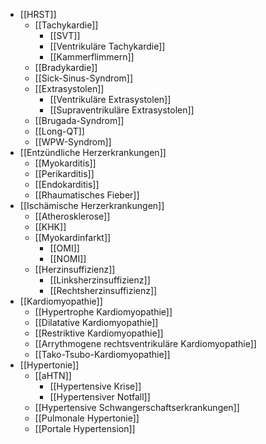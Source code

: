 ---
---
- [[HRST]]
	- [[Tachykardie]]
		- [[SVT]]
		- [[Ventrikuläre Tachykardie]]
		- [[Kammerflimmern]]
	- [[Bradykardie]]
	- [[Sick-Sinus-Syndrom]]
	- [[Extrasystolen]]
		- [[Ventrikuläre Extrasystolen]]
		- [[Supraventrikuläre Extrasystolen]]
	- [[Brugada-Syndrom]]
	- [[Long-QT]]
	- [[WPW-Syndrom]]
- [[Entzündliche Herzerkrankungen]]
	- [[Myokarditis]]
	- [[Perikarditis]]
	- [[Endokarditis]]
	- [[Rhaumatisches Fieber]]
- [[Ischämische Herzerkrankungen]]
	- [[Atherosklerose]]
	- [[KHK]]
	- [[Myokardinfarkt]]
		- [[OMI]]
		- [[NOMI]]
	- [[Herzinsuffizienz]]
		- [[Linksherzinsuffizienz]]
		- [[Rechtsherzinsuffizienz]]
- [[Kardiomyopathie]]
	- [[Hypertrophe Kardiomyopathie]]
	- [[Dilatative Kardiomyopathie]]
	- [[Restriktive Kardiomyopathie]]
	- [[Arrythmogene rechtsventrikuläre Kardiomyopathie]]
	- [[Tako-Tsubo-Kardiomyopathie]]
- [[Hypertonie]]
	- [[aHTN]]
		- [[Hypertensive Krise]]
		- [[Hypertensiver Notfall]]
	- [[Hypertensive Schwangerschaftserkrankungen]]
	- [[Pulmonale Hypertonie]]
	- [[Portale Hypertension]]